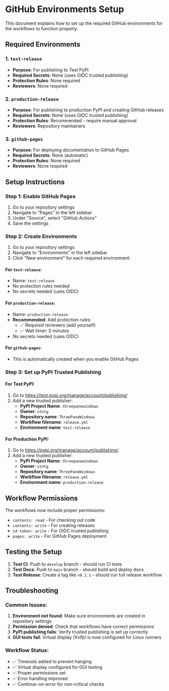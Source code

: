 # GitHub Environments Setup

This document explains how to set up the required GitHub environments for the workflows to function properly.

## Required Environments

### 1. `test-release`
- **Purpose**: For publishing to Test PyPI
- **Required Secrets**: None (uses OIDC trusted publishing)
- **Protection Rules**: None required
- **Reviewers**: None required

### 2. `production-release`
- **Purpose**: For publishing to production PyPI and creating GitHub releases
- **Required Secrets**: None (uses OIDC trusted publishing)
- **Protection Rules**: Recommended - require manual approval
- **Reviewers**: Repository maintainers

### 3. `github-pages`
- **Purpose**: For deploying documentation to GitHub Pages
- **Required Secrets**: None (automatic)
- **Protection Rules**: None required
- **Reviewers**: None required

## Setup Instructions

### Step 1: Enable GitHub Pages
1. Go to your repository settings
2. Navigate to "Pages" in the left sidebar
3. Under "Source", select "GitHub Actions"
4. Save the settings

### Step 2: Create Environments
1. Go to your repository settings
2. Navigate to "Environments" in the left sidebar
3. Click "New environment" for each required environment:

#### For `test-release`:
- Name: `test-release`
- No protection rules needed
- No secrets needed (uses OIDC)

#### For `production-release`:
- Name: `production-release`
- **Recommended**: Add protection rules:
  - ✅ Required reviewers (add yourself)
  - ✅ Wait timer: 0 minutes
- No secrets needed (uses OIDC)

#### For `github-pages`:
- This is automatically created when you enable GitHub Pages

### Step 3: Set up PyPI Trusted Publishing

#### For Test PyPI:
1. Go to https://test.pypi.org/manage/account/publishing/
2. Add a new trusted publisher:
   - **PyPI Project Name**: `threepanewindows`
   - **Owner**: `stntg`
   - **Repository name**: `ThreePaneWindows`
   - **Workflow filename**: `release.yml`
   - **Environment name**: `test-release`

#### For Production PyPI:
1. Go to https://pypi.org/manage/account/publishing/
2. Add a new trusted publisher:
   - **PyPI Project Name**: `threepanewindows`
   - **Owner**: `stntg`
   - **Repository name**: `ThreePaneWindows`
   - **Workflow filename**: `release.yml`
   - **Environment name**: `production-release`

## Workflow Permissions

The workflows now include proper permissions:
- `contents: read` - For checking out code
- `contents: write` - For creating releases
- `id-token: write` - For OIDC trusted publishing
- `pages: write` - For GitHub Pages deployment

## Testing the Setup

1. **Test CI**: Push to `develop` branch - should run CI tests
2. **Test Docs**: Push to `main` branch - should build and deploy docs
3. **Test Release**: Create a tag like `v0.1.1` - should run full release workflow

## Troubleshooting

### Common Issues:
1. **Environment not found**: Make sure environments are created in repository settings
2. **Permission denied**: Check that workflows have correct permissions
3. **PyPI publishing fails**: Verify trusted publishing is set up correctly
4. **GUI tests fail**: Virtual display (Xvfb) is now configured for Linux runners

### Workflow Status:
- ✅ Timeouts added to prevent hanging
- ✅ Virtual display configured for GUI testing
- ✅ Proper permissions set
- ✅ Error handling improved
- ✅ Continue-on-error for non-critical checks